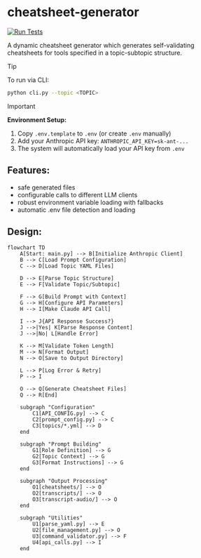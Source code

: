 # cheatsheet-generator

[![Run Tests](https://github.com/RaymondBrien/cheatsheet-generator/actions/workflows/test.yml/badge.svg)](https://github.com/RaymondBrien/cheatsheet-generator/actions/workflows/test.yml)

A dynamic cheatsheet generator which generates self-validating cheatsheets for tools specified in a topic-subtopic structure.

> [!TIP]
> To run via CLI:
> ```bash
> python cli.py --topic <TOPIC>
> ```

> [!IMPORTANT]
> **Environment Setup:**
> 1. Copy `.env.template` to `.env` (or create `.env` manually)
> 2. Add your Anthropic API key: `ANTHROPIC_API_KEY=sk-ant-...`
> 3. The system will automatically load your API key from `.env`

## Features:
- safe generated files
- configurable calls to different LLM clients
- robust environment variable loading with fallbacks
- automatic .env file detection and loading

## Design:
```mermaid
flowchart TD
    A[Start: main.py] --> B[Initialize Anthropic Client]
    B --> C[Load Prompt Configuration]
    C --> D[Load Topic YAML Files]

    D --> E[Parse Topic Structure]
    E --> F[Validate Topic/Subtopic]

    F --> G[Build Prompt with Context]
    G --> H[Configure API Parameters]
    H --> I[Make Claude API Call]

    I --> J{API Response Success?}
    J -->|Yes| K[Parse Response Content]
    J -->|No| L[Handle Error]

    K --> M[Validate Token Length]
    M --> N[Format Output]
    N --> O[Save to Output Directory]

    L --> P[Log Error & Retry]
    P --> I

    O --> Q[Generate Cheatsheet Files]
    Q --> R[End]

    subgraph "Configuration"
        C1[API_CONFIG.py] --> C
        C2[prompt_config.py] --> C
        C3[topics/*.yml] --> D
    end

    subgraph "Prompt Building"
        G1[Role Definition] --> G
        G2[Topic Context] --> G
        G3[Format Instructions] --> G
    end

    subgraph "Output Processing"
        O1[cheatsheets/] --> O
        O2[transcripts/] --> O
        O3[transcript-audio/] --> O
    end

    subgraph "Utilities"
        U1[parse_yaml.py] --> E
        U2[file_management.py] --> O
        U3[command_validator.py] --> F
        U4[api_calls.py] --> I
    end
```
